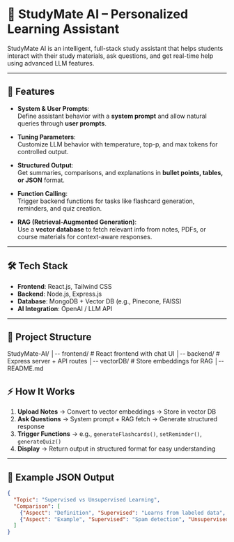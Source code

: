 # 📘 StudyMate AI – Personalized Learning Assistant

StudyMate AI is an intelligent, full-stack study assistant that helps students interact with their study materials, ask questions, and get real-time help using advanced LLM features.

---

## 🚀 Features

- **System & User Prompts**:  
  Define assistant behavior with a **system prompt** and allow natural queries through **user prompts**.
  
- **Tuning Parameters**:  
  Customize LLM behavior with temperature, top-p, and max tokens for controlled output.
  
- **Structured Output**:  
  Get summaries, comparisons, and explanations in **bullet points, tables, or JSON** format.
  
- **Function Calling**:  
  Trigger backend functions for tasks like flashcard generation, reminders, and quiz creation.
  
- **RAG (Retrieval-Augmented Generation)**:  
  Use a **vector database** to fetch relevant info from notes, PDFs, or course materials for context-aware responses.

---

## 🛠️ Tech Stack

- **Frontend**: React.js, Tailwind CSS  
- **Backend**: Node.js, Express.js  
- **Database**: MongoDB + Vector DB (e.g., Pinecone, FAISS)  
- **AI Integration**: OpenAI / LLM API  

---

## 📂 Project Structure

StudyMate-AI/
│-- frontend/ # React frontend with chat UI
│-- backend/ # Express server + API routes
│-- vectorDB/ # Store embeddings for RAG
│-- README.md


## ⚡ How It Works

1. **Upload Notes** → Convert to vector embeddings → Store in vector DB  
2. **Ask Questions** → System prompt + RAG fetch → Generate structured response  
3. **Trigger Functions** → e.g., `generateFlashcards()`, `setReminder()`, `generateQuiz()`  
4. **Display** → Return output in structured format for easy understanding  

---

## 🧠 Example JSON Output

```json
{
  "Topic": "Supervised vs Unsupervised Learning",
  "Comparison": [
    {"Aspect": "Definition", "Supervised": "Learns from labeled data", "Unsupervised": "Learns from unlabeled data"},
    {"Aspect": "Example", "Supervised": "Spam detection", "Unsupervised": "Customer segmentation"}
  ]
}
